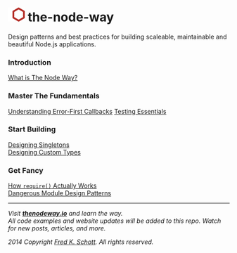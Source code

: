 ![icon](logo.png) the-node-way
==============================================

Design patterns and best practices for building scaleable, maintainable and beautiful Node.js applications.

### Introduction
[What is The Node Way?](http://thenodeway.io/introduction/)
### Master The Fundamentals
[Understanding Error-First Callbacks](http://thenodeway.io/posts/fundamentals/understanding-error-first-callbacks/)
[Testing Essentials](http://thenodeway.io/posts/fundamentals/testing-essentials/)
### Start Building
[Designing Singletons](http://thenodeway.io/posts/start-building/designing-singletons/)  
[Designing Custom Types](http://thenodeway.io/posts/start-building/designing-custom-types/)
### Get Fancy
[How `require()` Actually Works](http://thenodeway.io/posts/get-fancy/how-require-actually-works/)  
[Dangerous Module Design Patterns](http://thenodeway.io/posts/get-fancy/dangerous-module-design-patterns/)  

---

*Visit __[thenodeway.io](http://thenodeway.io)__ and learn the way.*  
*All code examples and website updates will be added to this repo. Watch for new posts, articles, and more.*

*2014 Copyright [Fred K. Schott](https://twitter.com/FredKSchott). All rights reserved.*
